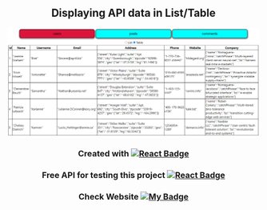 <div align="center">
    <h2>Displaying API data in List/Table<br></h2>
</div>
<div align="center">
<img src="https://github.com/Ashu-Barnwal/Api-fetch/blob/main/data/Api-fetch.jpg?raw=true" width="auto" alt="api-fetch screen">

### Created with [![React Badge](https://img.shields.io/badge/-React-61DBFB?style=for-the-badge&labelColor=black&logo=react&logoColor=61DBFB)](https://reactjs.org/)

### Free API for testing this project [![React Badge](https://img.shields.io/badge/-{JSON}_Placeholder-dc1?style=for-the-badge&labelColor=black&logo=json&logoColor=61DBFB)](https://jsonplaceholder.typicode.com/)

### Check Website [![My Badge](https://img.shields.io/badge/-api_fetch-dc143c?style=for-the-badge&labelColor=black&logo=react&logoColor=61DBFB)](https://ashu-barnwal.github.io/Api-fetch/) 

</div>